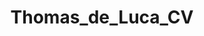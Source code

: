 ---
title: Thomas_de_Luca_CV

tr_position: Position
tr_activities: Activities
tr_technologies_used: Technologies used

education:
  label: Education & Certifications
  entries:
    - time: 2010 - 2014
      field: <b class="kopje">Bachelor of ICT</b>, Hogeschool van Amsterdam
    - time: 2019
      field: <a href="https://orienter.regione.emilia-romagna.it/qualifica/dettaglio/308#collapseuc3" target="_blank">Scheda Capacità e Conoscenze, Tecnico Informatico (UC3)</a>
    - time: 2020
      field: "<a href='https://www.youracclaim.com/badges/ca2ac504-91b9-4976-94cf-d821b87cd9fc' target='_blank'>MS Certified: Azure Fundamentals (AZ-900)</a>"
    - time: 2021
      field: "<a href='https://www.youracclaim.com/badges/bed93a5a-647a-4937-baaa-c78a425dc60f' target='_blank'>Linux Foundation Certified Sysadmin (LFCS)</a>"

languages:
  label: Language proficiency
  entries:
    - label: English
      level: <i class='fa fa-fw fa-star'></i> <i class='fa fa-fw fa-star'></i> <i class='fa fa-fw fa-star'></i> <i class='fa fa-fw fa-star'></i> <i class='fa fa-fw fa-star'></i>
    - label: Dutch
      level: <i class='fa fa-fw fa-star'></i> <i class='fa fa-fw fa-star'></i> <i class='fa fa-fw fa-star'></i> <i class='fa fa-fw fa-star'></i> <i class='fa fa-fw fa-star'></i>
    - label: Italian
      level: <i class='fa fa-fw fa-star'></i> <i class='fa fa-fw fa-star'></i> <i class='fa fa-fw fa-star'></i> <i class='fa fa-fw fa-star'></i> <i class='fa fa-fw fa-star'></i>
    - label: Portuguese
      level: <i class='fa fa-fw fa-star'></i> <i class='fa fa-fw fa-star'></i> <i class='fa fa-fw fa-star-o'></i> <i class='fa fa-fw fa-star-o'></i> <i class='fa fa-fw fa-star-o'></i>

tech:
  label: Technological knowledge
  entries:
    Languages: HTML, CSS, JavaScript, PHP, SQL
    Libraries & Frameworks: Bootstrap, jQuery, Vue, NodeJS, Laravel
    CMS & Site Generators: WordPress, GravCMS, Jekyll, Hugo
    Project management: Git, Redmine, YouTrack, Kaseya BMS
    Server software: Windows, Linux, Virtualbox, VMWare, Docker, Apache
    Hardware: Raspberry Pi, Cambium Networks, Lexmark printers

work:
  label: Work experience
  sublabel: References available upon request. Visit <a href="https://thomasdeluca.nl/portfolio" target="_blank">thomasdeluca.nl/portfolio</a> for various projects I made.
  entries:
    - time: Feb. 2021 - Present
      place: "<b><a href='https://www.boolean.careers/' target='_blank'>Boolean Careers</a></b>, Remote"
      position: Tutor for an intensive web development course
      activities: Helping students of the course with their questions and doubts regarding programming languages, preparing and giving recaps, verifying the homework done by the students
      technologies: Zoom, HTML, CSS, JS, MySQL, PHP, Laravel, Git
    - time: Oct. 2018 - Present
      place: "<b><a href='https://www.centrocomputer.it/' target='_blank'>Centro Computer</a></b> / <b><a href='https://www.insupport.it/' target='_blank'>InSupport</a></b> Forlì, Italy"
      position: System Administrator in the Provincial Council
      activities: Configuring servers, troubleshooting issues remotely and onsite, quality control of hardware, writing scripts, provisioning workstations, configuring network, writing technical documentation
      technologies: Windows Server, Linux, Zabbix, HDA (ticketing system), Iride, Libra
    - time: Jan. 2019 - May 2019
      place: <b><a href='https://www.t-consulting.it/' target='_blank'>T-Consulting</a></b> (Apprenticeship), Forlì, Italy
      position: Network Operations Center (NOC) Specialist
      activities: "Managing and troubleshooting computers remotely, managing and troubleshooting virtual machines, <b>developed the foundations of <a href='https://globaldash.it/en-index.html' target='_blank'>Globaldash</a></b>: a SaaS that enables companies to monitor their clients' infrastructure more accurately and efficiently"
      technologies: Windows AD, Kaseya Suite, Office365, Auvik, Laravel
    - time: Jan. 2018 - Jul. 2018
      place: <b><a href='https://www.sitel.com/' target='_blank'>Sitel</a></b> / <b><a href='https://www.lexmark.com/' target='_blank'>Lexmark</a></b>, Lisbon, Portugal
      position: Technical Customer Support Agent
      activities: Troubleshooting customers' Lexmark printer issues, <b><a href="https://thomasdeluca.nl/portfolio/lexmark-webtool" target="_blank">developed an internal application</a></b> to look up information faster thus decreasing the time needed to help customers.
      technologies: Siebel, Boldchat, LogMeIn, internal app written with Hugo and Python.
    - time: Mar. 2017 - Sep. 2017<br>Jul. 2018 - Aug. 2018
      place: <b><a href='http://www.movementontheground.com/' target='_blank'>Movement on the Ground</a></b>, Refugee camps on Lesbos, Greece
      position: Volunteer, IT technician
      activities: Kids' activities, cooking, helping with solar panels and electricity, maintaining the website, fixing computers, improving WiFi connectivity
      technologies: Cambium, Ubiquity, RouterOS, Linux, WordPress, Grav CMS
    - time: Nov. 2014 - Jul. 2015<br>Feb. 2016 - Aug. 2016
      place: <b><a href='http://www.virtuagym.com/' target='_blank'>Virtuagym</a></b>, Amsterdam, Netherlands
      position: Software developer
      activities: Developing new features, fixing bugs, developing the API
      technologies: PHP, MySQL, JS/jQuery, HTML, CSS/Bootstrap, Laravel

internships:
  label: Curricular internships
  entries:
    - time: Feb. 2014 - Jun. 2014
      place: <b><a href='http://www.knowhowww.nl/' target='_blank'>KnowHowww</a></b>, Amsterdam, Netherlands
      position: Intern, WordPress developer, UX Designer
      activities: Made my graduation assignment, Developing features for clients' websites
      technologies: WordPress, JS, HTML, CSS
    - time: Nov. 2013 - Jan. 2014
      place: <b><a href='http://www.ictindewolken.nl/' target='_blank'>ICT in de wolken</a></b>, Amsterdam, Netherlands
      position: Teacher assistant
      activities: Helping students learning how to code
      technologies: Scratch, Java
    - time: Sep. 2012 - Feb. 2013
      place: <b><a href='http://gen25.com/' target='_blank'>Gen25</a></b>, Amsterdam, Netherlands
      position: Intern, Developer
      activities: Changing content on websites, developing new modules for the CMS, evaluating the CMS from an UX point of view
      technologies: Gen25 CMS, PHP, JS, HTML, CSS

workaways:
  label: Work and Travel
  sublabel: Short term jobs I've had while travelling.
  entries:
    - time: Jul. 2019 - Sep. 2019
      place: <b><a href='https://www.sattrestaurant.com/en' target='_blank'>Satt Restaurant (Icelandair Natura Hotel)</a></b>, Reykjavik, Iceland
      position: Server
      activities: Helping customers, serving food, preparation of events
    - time: Nov. 2016 - Dec. 2016
      place: <b><a href='http://www.laterrerahostel.com/en/' target='_blank'>La Terrera Hostel</a></b>, Tenerife, Spain
      position: Volunteer (cleaner, receptionist, IT support)
      activities: Cleaning hostel, making beds, checking in/out guests, helping with IT related tasks  
    - time: Nov. 2015 - Jan. 2016
      place: <b><a href='http://sevillabackpackers.es/' target='_blank'>Sevilla Backpackers Inn</a></b>, Sevilla, Spain
      position: Volunteer (cleaner, chef)
      activities: Cleaning hostel, making beds, cooking for guests and staff  
    - time: Sep. 2015 - Oct. 2015
      place: <b><a href='http://www.lightsouthostel.com/' target='_blank'>Lights Out Hostel</a></b>, Malaga, Spain
      position: Volunteer (receptionist, cleaner, bar staff)
      activities: Checking in/out guests, cleaning hostel, night shifts, making beds, selling drinks at the bar

gdpr: I hereby authorize the use of my personal data in accordance to the GDPR 679/16 - "European regulation on the protection of personal data".

extends: _layouts.cv
---